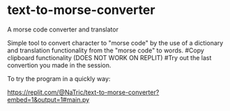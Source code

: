 # text-to-morse-converter
A morse code converter and translator

Simple tool to convert character to "morse code" by the use of a dictionary and translation functionality from the "morse code" to words.
#Copy clipboard functionality (DOES NOT WORK ON REPLIT)
#Try out the last convertion you made in the session.

To try the program in a quickly way:

https://replit.com/@NaTric/text-to-morse-converter?embed=1&output=1#main.py
